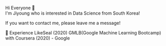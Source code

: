 Hi Everyone 👋 <br>
I'm Jiyoung who is interested in Data Science from South Korea!

If you want to contact me, please leave me a message!

💫 Experience
LikeSeal (2020)
GMLB(Google Machine Learning Bootcamp) with Coursera (2020) - Google
